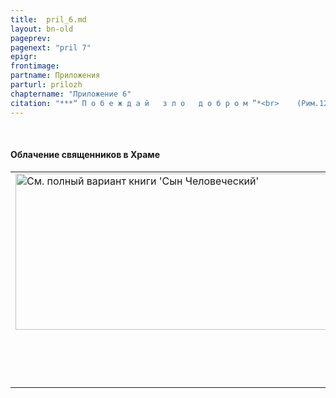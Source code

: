 ```yaml
---
title:  pril_6.md 
layout: bn-old
pageprev: 
pagenext: "pril 7"
epigr: 
frontimage: 
partname: Приложения
parturl: prilozh
chaptername: "Приложение 6"
citation: "***“ П о б е ж д а й   з л о   д о б р о м ”*<br>    (Рим.12:21).**"
---
```


 
#### Облачение священников в Храме

<table>
<colgroup>
<col style="width: 100%" />
</colgroup>
<tbody>
<tr class="odd">
<td><a href="archiv_p.htm"><img src="img/poln_var.jpg" width="750" height="250" alt="См. полный вариант книги &#39;Сын Человеческий&#39;" /></a>
<p>       </p>
<p> </p></td>
</tr>
</tbody>
</table>


